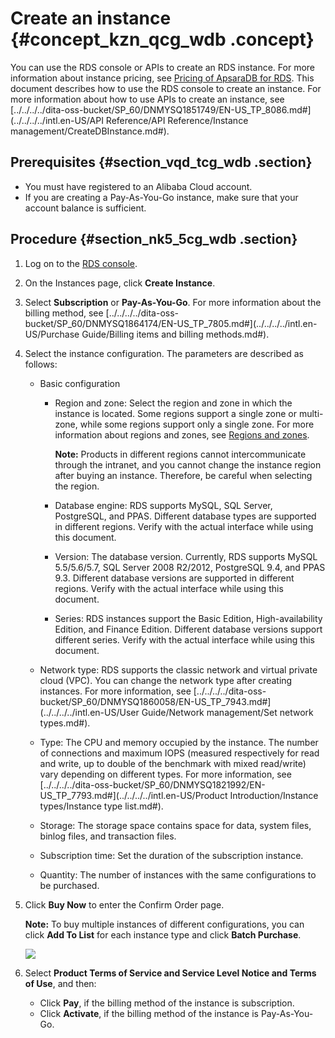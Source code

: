 # Create an instance {#concept_kzn_qcg_wdb .concept}

You can use the RDS console or APIs to create an RDS instance. For more information about instance pricing, see [Pricing of ApsaraDB for RDS](https://www.alibabacloud.com/product/apsaradb-for-rds?spm=a3c0i.7938564.220486.8.10521d15zCpnIt#pricing). This document describes how to use the RDS console to create an instance. For more information about how to use APIs to create an instance, see [../../../../dita-oss-bucket/SP\_60/DNMYSQ1851749/EN-US\_TP\_8086.md\#](../../../../intl.en-US/API Reference/API Reference/Instance management/CreateDBInstance.md#).

## Prerequisites {#section_vqd_tcg_wdb .section}

-   You must have registered to an Alibaba Cloud account.
-   If you are creating a Pay-As-You-Go instance, make sure that your account balance is sufficient.

## Procedure {#section_nk5_5cg_wdb .section}

1.  Log on to the [RDS console](https://rds.console.aliyun.com/?spm=5176.doc43185.2.7.mR2Syx).
2.  On the Instances page, click **Create Instance**.
3.  Select **Subscription** or **Pay-As-You-Go**. For more information about the billing method, see [../../../../dita-oss-bucket/SP\_60/DNMYSQ1864174/EN-US\_TP\_7805.md\#](../../../../intl.en-US/Purchase Guide/Billing items and billing methods.md#).
4.  Select the instance configuration. The parameters are described as follows:
    -   Basic configuration

        -   Region and zone: Select the region and zone in which the instance is located. Some regions support a single zone or multi-zone, while some regions support only a single zone. For more information about regions and zones, see [Regions and zones](https://www.alibabacloud.com/help/doc-detail/40654.htm).

            **Note:** Products in different regions cannot intercommunicate through the intranet, and you cannot change the instance region after buying an instance. Therefore, be careful when selecting the region.

        -   Database engine: RDS supports MySQL, SQL Server, PostgreSQL, and PPAS. Different database types are supported in different regions. Verify with the actual interface while using this document.

        -   Version: The database version. Currently, RDS supports MySQL 5.5/5.6/5.7, SQL Server 2008 R2/2012, PostgreSQL 9.4, and PPAS 9.3. Different database versions are supported in different regions. Verify with the actual interface while using this document.

        -   Series: RDS instances support the Basic Edition, High-availability Edition, and Finance Edition. Different database versions support different series. Verify with the actual interface while using this document.

    -   Network type: RDS supports the classic network and virtual private cloud \(VPC\). You can change the network type after creating instances. For more information, see [../../../../dita-oss-bucket/SP\_60/DNMYSQ1860058/EN-US\_TP\_7943.md\#](../../../../intl.en-US/User Guide/Network management/Set network types.md#).

    -   Type: The CPU and memory occupied by the instance. The number of connections and maximum IOPS \(measured respectively for read and write, up to double of the benchmark with mixed read/write\) vary depending on different types. For more information, see [../../../../dita-oss-bucket/SP\_60/DNMYSQ1821992/EN-US\_TP\_7793.md\#](../../../../intl.en-US/Product Introduction/Instance types/Instance type list.md#).

    -   Storage: The storage space contains space for data, system files, binlog files, and transaction files.

    -   Subscription time: Set the duration of the subscription instance.

    -   Quantity: The number of instances with the same configurations to be purchased.

5.  Click **Buy Now** to enter the Confirm Order page.

    **Note:** To buy multiple instances of different configurations, you can click **Add To List** for each instance type and click **Batch Purchase**.

    ![](images/2955_en-US.png)

6.  Select **Product Terms of Service and Service Level Notice and Terms of Use**, and then:
    -   Click **Pay**, if the billing method of the instance is subscription.
    -   Click **Activate**, if the billing method of the instance is Pay-As-You-Go.

